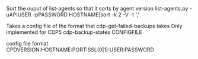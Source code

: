 
Sort the ouput of list-agents so that it sorts by agent version
list-agents.py  -uAPIUSER -pPASSWORD HOSTNAME|sort -k 2 -V -t ','

Takes a config file of the format that cdp-get-failed-backups takes
Only implemented for CDP5
cdp-backup-states CONFIGFILE

config file format
CPDVERSION:HOSTNAME:PORT:SSL(0|1):USER:PASSWORD

